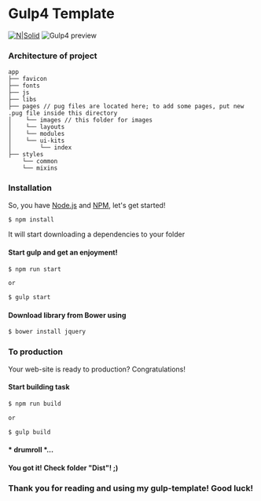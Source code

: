 # Gulp4 Template
[![N|Solid](https://i.postimg.cc/6Qnkq1Qp/whimelan.png)](https://github.com/whimelan)
![Gulp4 preview](https://i.postimg.cc/bvFkyFFW/gulp.png)

### Architecture of project
```
app
├── favicon
├── fonts
├── js
├── libs
├── pages // pug files are located here; to add some pages, put new .pug file inside this directory
│    └── images // this folder for images
│    └── layouts
│    └── modules
│    └── ui-kits
│        └── index
├── styles
    └── common
    └── mixins
```

### Installation
So, you have [Node.js](https://nodejs.org/) and [NPM](https://www.npmjs.com), let's get started!
```sh
$ npm install
```
It will start downloading a dependencies to your folder

#### Start gulp and get an enjoyment!

```sh
$ npm run start

or

$ gulp start
```

#### Download library from Bower using

```sh
$ bower install jquery
```

### To production
Your web-site is ready to production? Congratulations!

#### Start building task
```sh
$ npm run build

or

$ gulp build
```

#### * drumroll *...

#### You got it! Check folder **"Dist"**! ;)

### Thank you for reading and using my gulp-template! Good luck!
